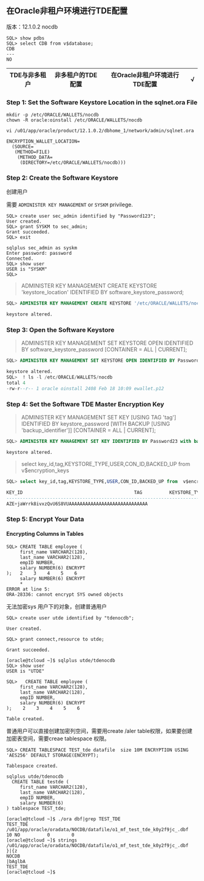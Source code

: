

## 在Oracle非租户环境进行TDE配置

版本：12.1.0.2 nocdb

```
SQL> show pdbs
SQL> select CDB from v$database;
CDB
---
NO
```



| TDE与非多租户 | 非多租户的TDE配置 | 在Oracle非租户环境进行TDE配置 | √    |
| ------------- | ----------------- | ----------------------------- | ---- |

### Step 1: Set the Software Keystore Location in the sqlnet.ora File

```
mkdir -p /etc/ORACLE/WALLETS/nocdb
chown -R oracle:oinstall /etc/ORACLE/WALLETS/nocdb
```

```
vi /u01/app/oracle/product/12.1.0.2/dbhome_1/network/admin/sqlnet.ora

ENCRYPTION_WALLET_LOCATION=
  (SOURCE=
   (METHOD=FILE)
    (METHOD_DATA=
     (DIRECTORY=/etc/ORACLE/WALLETS/nocdb)))
```



### Step 2: Create the Software Keystore

创建用户

需要 `ADMINISTER KEY MANAGEMENT` or `SYSKM` privilege.

```
SQL> create user sec_admin identified by "Password123";
User created.
SQL> grant SYSKM to sec_admin;
Grant succeeded.
SQL> exit
```

```
sqlplus sec_admin as syskm
Enter password: password
Connected.
SQL> show user
USER is "SYSKM"
SQL>
```

> ADMINISTER KEY MANAGEMENT CREATE KEYSTORE 'keystore_location' IDENTIFIED BY software_keystore_password;

```sql
SQL> ADMINISTER KEY MANAGEMENT CREATE KEYSTORE '/etc/ORACLE/WALLETS/nocdb' IDENTIFIED BY Password23;

keystore altered.
```



### Step 3: Open the Software Keystore

> ADMINISTER KEY MANAGEMENT SET KEYSTORE OPEN IDENTIFIED BY software_keystore_password [CONTAINER = ALL | CURRENT];

```sql
SQL> ADMINISTER KEY MANAGEMENT SET KEYSTORE OPEN IDENTIFIED BY Password23;

keystore altered.
SQL>  ! ls -l /etc/ORACLE/WALLETS/nocdb
total 4
-rw-r--r-- 1 oracle oinstall 2408 Feb 18 10:09 ewallet.p12

```

### Step 4: Set the Software TDE Master Encryption Key

> ADMINISTER KEY MANAGEMENT SET KEY [USING TAG 'tag'] IDENTIFIED BY keystore_password [WITH BACKUP [USING 'backup_identifier']] [CONTAINER = ALL | CURRENT];

```sql
SQL> ADMINISTER KEY MANAGEMENT SET KEY IDENTIFIED BY Password23 with backup USING 'nocdb_tde_key_bak';

keystore altered.
```

> select key_id,tag,KEYSTORE_TYPE,USER,CON_ID,BACKED_UP from  v$encryption_keys

```sql
SQL> select key_id,tag,KEYSTORE_TYPE,USER,CON_ID,BACKED_UP from  v$encryption_keys;

KEY_ID									       TAG		    KEYSTORE_TYPE     USER				 CON_ID BACKED_UP
------------------------------------------------------------------------------ -------------------- ----------------- ------------------------------ ---------- ---------
AZE+jaWrrk8ivxzQvU6S8VUAAAAAAAAAAAAAAAAAAAAAAAAAAAAA						    SOFTWARE KEYSTORE SYSKM				      0 NO

```

### Step 5: Encrypt Your Data

#### Encrypting Columns in Tables

```
SQL> CREATE TABLE employee (
     first_name VARCHAR2(128),
     last_name VARCHAR2(128),
     empID NUMBER,
     salary NUMBER(6) ENCRYPT
);   2    3    4    5    6
     salary NUMBER(6) ENCRYPT
     *
ERROR at line 5:
ORA-28336: cannot encrypt SYS owned objects
```

无法加密sys 用户下的对象，创建普通用户

```
SQL> create user utde identified by "tdenocdb";

User created.

SQL> grant connect,resource to utde;

Grant succeeded.

[oracle@tcloud ~]$ sqlplus utde/tdenocdb
SQL> show user
USER is "UTDE"

SQL>   CREATE TABLE employee (
     first_name VARCHAR2(128),
     last_name VARCHAR2(128),
     empID NUMBER,
     salary NUMBER(6) ENCRYPT
);    2    3    4    5    6

Table created.
```

普通用户可以直接创建加密列空间，需要用create /aler table权限，如果要创建加密表空间，需要creae tablespace 权限。



```
SQL> CREATE TABLESPACE TEST_tde datafile  size 10M ENCRYPTION USING 'AES256' DEFAULT STORAGE(ENCRYPT);

Tablespace created.

sqlplus utde/tdenocdb
  CREATE TABLE testde (
     first_name VARCHAR2(128),
     last_name VARCHAR2(128),
     empID NUMBER,
     salary NUMBER(6) 
) tablespace TEST_tde; 
```

```
[oracle@tcloud ~]$ ./ora dbf|grep TEST_TDE
TEST_TDE		       /u01/app/oracle/oradata/NOCDB/datafile/o1_mf_test_tde_k0y2f9jc_.dbf			   10 NO		  0		   0
[oracle@tcloud ~]$ strings /u01/app/oracle/oradata/NOCDB/datafile/o1_mf_test_tde_k0y2f9jc_.dbf
}|{z
NOCDB
|bAglbA
TEST_TDE
[oracle@tcloud ~]$
```

